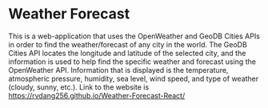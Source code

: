 # Weather Forecast

This is a web-application that uses the OpenWeather and GeoDB Cities APIs in order to find the weather/forecast of any city in the world. The GeoDB Cities API locates the longitude and latitude of the selected city, and the information is used to help find the specific weather and forecast using the OpenWeather API. Information that is displayed is the temperature, atmospheric pressure, humidity, sea level, wind speed, and type of weather (cloudy, sunny, etc.). Link to the website is https://rvdang256.github.io/Weather-Forecast-React/
